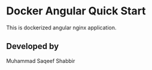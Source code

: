# Docker Angular Quick Start

This is dockerized angular nginx application.

## Developed by 

Muhammad Saqeef Shabbir
